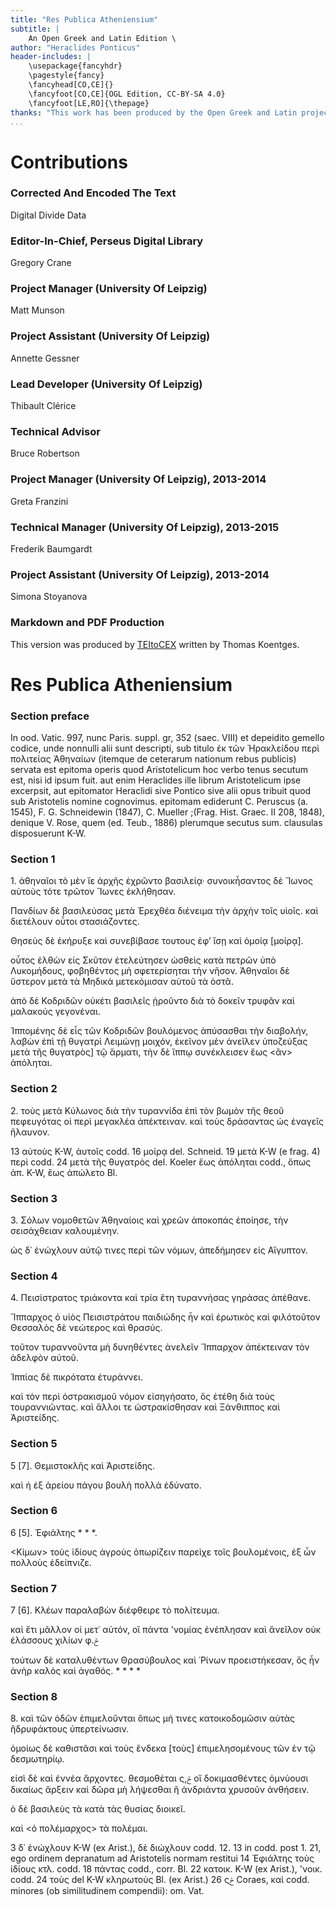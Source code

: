 ```yaml
---
title: "Res Publica Atheniensium"
subtitle: |
	An Open Greek and Latin Edition \ 
author: "Heraclides Ponticus"
header-includes: | 
	\usepackage{fancyhdr}
	\pagestyle{fancy}
	\fancyhead[CO,CE]{}
	\fancyfoot[CO,CE]{OGL Edition, CC-BY-SA 4.0}
	\fancyfoot[LE,RO]{\thepage}
thanks: "This work has been produced by the Open Greek and Latin project through the help of volunteers. See contributions for details."
...
```


# Contributions


### Corrected And Encoded The Text

Digital Divide Data  
  
### Editor-In-Chief, Perseus Digital Library

Gregory Crane  
  
### Project Manager (University Of Leipzig)

Matt Munson  
  
### Project Assistant (University Of Leipzig)

Annette Gessner  
  
### Lead Developer (University Of Leipzig)

Thibault Clérice  
  
### Technical Advisor

Bruce Robertson  
  
### Project Manager (University Of Leipzig), 2013-2014

Greta Franzini  
  
### Technical Manager (University Of Leipzig), 2013-2015

Frederik Baumgardt  
  
### Project Assistant (University Of Leipzig), 2013-2014

Simona Stoyanova  
  
### Markdown and PDF Production

This version was produced by [TEItoCEX](https://github.com/ThomasK81/TEItoCEX) written by Thomas Koentges.

# Res Publica Atheniensium

### Section preface

<p>In ood. Vatic. 997, nunc Paris. suppl. gr, 352 (saec. VIII) et
depeidito gemello codice, unde nonnulli alii sunt descripti, sub titulo
ἐκ τῶν Ἡρακλείδου περὶ πολιτείας Ἀθηναίων (itemque de ceterarum
<lb n="5"/> nationum rebus publicis) servata est epitoma operis quod Aristotelicum
hoc verbo tenus secutum est, nisi id ipsum fuit. aut enim Heraclides
ille librum Aristotelicum ipse excerpsit, aut epitomator Heraclidi sive
Pontico sive alii opus tribuit quod sub Aristotelis nomine cognovimus.
epitomam ediderunt C. Peruscus (a. 1545), F. G. Schneidewin (1847),
<lb n="10"/> C. Mueller ;(Frag. Hist. Graec. II 208, 1848), denique V. Rose, quem
(ed. Teub., 1886) plerumque secutus sum. clausulas disposuerunt K-W.</p>


### Section 1

<p>1. ἀθηναῖοι τὸ μὲν ἴε ἀρχῆς ἐχρῶντο βασιλείᾳ· συνοικἦσαντος δὲ
Ἴωνος αὐτοὺς τότε τρῶτον Ἴωνες ἐκλήθησαν.</p>
<p>Πανδίων δὲ βασιλεύσας μετὰ Ἐρεχθέα διένειμα τὴν ἀρχὴν τοῖς υἱοῖς.
<lb n="15"/> καὶ διετέλουν οὗτοι στασιάζοντες.</p>
<p>Θησεὺς δὲ ἐκήρυξε καὶ συνεβίβασε τουτους ἐφ’ ἴσῃ καὶ ὁμοίᾳ [μοίρᾳ].</p>
<p>οὗτος ἐλθὼν εἰς Σκῦτον ἐτελεύτησεν ὠσθεὶς κατὰ πετρῶν ὑπὸ Λυκομήδους,
φοβηθέντος μὴ σφετερίσηται τὴν νῆσον. Ἀθηναῖοι δὲ ὕστερον
μετὰ τὰ Μηδικὰ μετεκόμισαν αὐτοῦ τὰ ὁστᾶ.</p>
<lb n="20"/> <p>ἀπὸ δὲ Κοδριδῶν οὐκέτι βασιλεῖς ᾑροῦντο διὰ τὸ δοκεῖν τρυφᾶν καὶ
μαλακούς γεγονέναι.</p>
<p>Ἱππομένης δὲ εἷς τῶν Κοδριδῶν βουλόμενος ἀπύσασθαι τὴv διαβολήν,
λαβὼν ἐπὶ τῇ θυγατρὶ Λειμώνῃ μοιχόν, ἐκεῖνον μὲν ἀνεῖλεν ὑποζεύξας
μετὰ τῆς θυγατρὸς] τῷ ἅρματι, τὴν δὲ ἵππῳ συνέκλεισεν ἕως &#x003C;ἂν&#x003E;
ἀπόληται.</p><lb n="25"/>


### Section 2

<p>2. τοὺς μετὰ Κύλωνος διὰ τὴν τυραννίδα ἐπὶ τὸν βωμὸν τῆς θεοῦ
πεφευγότας οἱ περὶ μεγακλέα ἀπέκτειναν. καὶ τοὺς δράσαντας ὡς ἐναγεῖς
ἤλαυνον.</p>
<note type="footnote">13 αὐτοὺς K-W, ἀυτοῖς codd. 16 μοίρᾳ del. Schneid. 19 μετὰ K-W (e frag. 4)
περὶ codd. 24 μετὰ τῆς θυγατρὸς del. Koeler ἕως ἀπόληται codd., ὅπως ἀπ.
K-W, ἕως ἀπώλετο Bl.</note>

<pb n="88"/>


### Section 3

<p>3. Σόλων νομοθετῶν Ἀθηναίοις καὶ χρεῶν ἀποκοπάς ἐποίησε, τὴν
σεισάχθειαν καλουμένην.</p>
          <p>ὡς δ᾿ ἐνώχλουν αὐτῷ τινες περὶ τῶν νόμων, ἀπεδήμησεν εἰς Αἴγυπτον.</p>


### Section 4

<p>4. Πεισίστρατος τριάκοντα καὶ τρία ἔτη τυραννήσας γηράσας ἀπέθανε.</p>
<lb n="5"/> <p>Ἵππαρχος ὁ υἱὸς Πεισιστράτου παιδιώδης ἧν καὶ ἐρωτικὸς καὶ φιλότοῦτον Θεσσαλὸς δὲ νεώτερος καὶ θρασύς.</p>
<p>τοῦτον τυραννοῦντα μὴ δυνηθέντες ἀνελεῖν Ἵππαρχον ἀπέκτειναν τὸν
ἀδελφὸν αὐτοῦ.</p>
<p>Ἰππίας δὲ πικρότατα ἐτυράννει.</p>
          <lb n="10"/> <p>καὶ τὸν περὶ ὀστρακισμοῦ νόμον εἰσηγήσατο, ὅς ἐτέθη διὰ τοὺς τουραννιῶντας. καὶ ἄλλοι τε ὠστρακίσθησαν καὶ Ξάνθιππος καὶ Ἀριστείδης.</p>


### Section 5

<p>5 [7]. Θεμιστοκλῆς καὶ Ἀριστείδης.</p>
          <p>καὶ ἡ ἐξ ἀρείου πάγου βουλὴ πολλὰ ἐδύνατο.</p>


### Section 6

<p>6 [5]. Ἐφιάλτης * * *.</p>
<lb n="15"/> <p>&#x003C;Κίμων&#x003E; τοὺς ἰδίους ἀγροὺς ὀπωρίζειν παρεὶχε τοῖς βουλομένοις, ἐξ
  ὧν πολλοὺς ἐδείπνιζε.</p>


### Section 7

<p>7 [6]. Κλέων παραλαβὼν διέφθειρε τὸ πολίτευμα.</p>
<p>καὶ ἔτι μᾶλλον οἱ μετ᾿ αὐτόν, οἵ πάντα 'νομίας ἐνέπλησαν καὶ ἄνεῖλον
οὐκ ἐλάσσους χιλίων φ.&#x772;</p>
<lb n="20"/> <p>τούτων δὲ καταλυθέντων Θρασύβουλος καὶ ῾Ρίνων προειστήκεσαν, ὅς
  ἧν ἀνὴρ καλὸς καὶ ἀγαθός. * * * *</p>


### Section 8

<p>8. καὶ τῶν ὁδῶν ἐπιμελοῦνται ὅπως μή τινες κατοικοδομῶσιν αὐτὰς
ἢδρυφάκτους ὑπερτείνωσιν.</p>
<p>ὁμοίως δὲ καθιστᾶσι καὶ τοὺς ἕνδεκα [τοὺς] ἐπιμελησομένους τῶν ἐν
<lb n="25"/> τῷ δεσμωτηρίῳ.</p>
<p>εἰσὶ δὲ καὶ ἐννέα ἄρχοντες. θεσμοθέται ς,&#x772; οἵ δοκιμασθέντες ὀμνύουσι
δικαίως ἄρξειν καὶ δῶρα μὴ λήψεσθαι ἢ ἀνδριάντα χρυσοῦν ἀνθήσειν.</p>
<p>ὁ δὲ βασιλεὺς τὰ κατὰ τὰς θυσίας διοικεῖ.</p>
<p>καὶ &#x003C;ὁ πολέμαρχος&#x003E; τὰ πολέμαι.</p>
<note type="footnote">3 δ᾿ ἐνώχλουν K-W (ex Arist.), δὲ διώχλουν codd. 12. 13 in codd. post 1. 21, ego
ordinem depranatum ad Aristotelis normam restitui 14 Ἐφιάλτης τοὺς ἰδίους κτλ.
codd. 18 πάντας codd., corr. Bl. 22 κατοικ. K-W (ex Arist.), 'νοικ. codd.
24 τοὺς del K-W κληρωτοὺς Bl. (ex Arist.) 26 ς&#x772; Coraes, καὶ codd. minores (ob
similitudinem compendii): om. Vat.</note>

